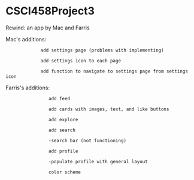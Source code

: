 # CSCI458Project3

Rewind: an app by Mac and Farris

Mac's additions: 

                 add settings page (problems with implementing)

                 add settings icon to each page

                 add function to navigate to settings page from settings icon



Farris's additions: 

                    add feed

                    add cards with images, text, and like buttons 
      
                    add explore
  
                    add search
    
                    -search bar (not functioning)
  
                    add profile
                    
                    -populate profile with general layout

                    color scheme

